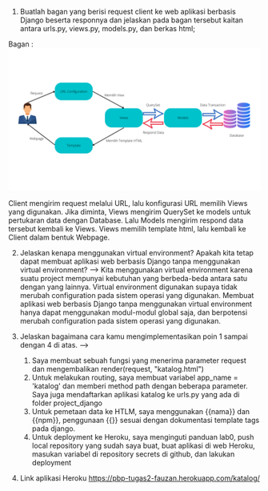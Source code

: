 1. Buatlah bagan yang berisi request client ke web aplikasi berbasis Django beserta responnya dan jelaskan pada bagan tersebut kaitan antara urls.py, views.py, models.py, dan berkas html;

Bagan :
![]('../../Bagan-Alur-DJango.png?')

Client mengirim request melalui URL, lalu konfigurasi URL memilih Views yang digunakan. Jika diminta, Views mengirim QuerySet ke models untuk
pertukaran data dengan Database. Lalu Models mengirim respond data tersebut kembali ke Views. Views memilih template html, lalu kembali ke Client dalam bentuk Webpage.

2. Jelaskan kenapa menggunakan virtual environment? Apakah kita tetap dapat membuat aplikasi web berbasis Django tanpa menggunakan virtual environment?
--> Kita menggunakan virtual environment karena suatu project mempunyai kebutuhan yang berbeda-beda antara satu dengan yang lainnya. Virtual environment digunakan
supaya tidak merubah configuration pada sistem operasi yang digunakan.
Membuat aplikasi web berbasis Django tanpa menggunakan virtual environment hanya dapat menggunakan modul-modul global saja, dan berpotensi merubah configuration
pada sistem operasi yang digunakan.

3. Jelaskan bagaimana cara kamu mengimplementasikan poin 1 sampai dengan 4 di atas.
--> 
    1. Saya membuat sebuah fungsi yang menerima parameter request dan mengembalikan render(request, "katalog.html")
    2. Untuk melakukan routing, saya membuat variabel app_name = 'katalog' dan memberi method path dengan beberapa parameter. Saya juga mendaftarkan aplikasi katalog
       ke urls.py yang ada di folder project_django
    3. Untuk pemetaan data ke HTLM, saya menggunakan {{nama}} dan {{npm}}, penggunaan {{}} sesuai dengan dokumentasi template tags pada django.
    4. Untuk deployment ke Heroku, saya menginguti panduan lab0, push local repository yang sudah saya buat, buat aplikasi di web Heroku, masukan variabel di repository
       secrets di github, dan lakukan deployment

4. Link aplikasi Heroku
https://pbp-tugas2-fauzan.herokuapp.com/katalog/
